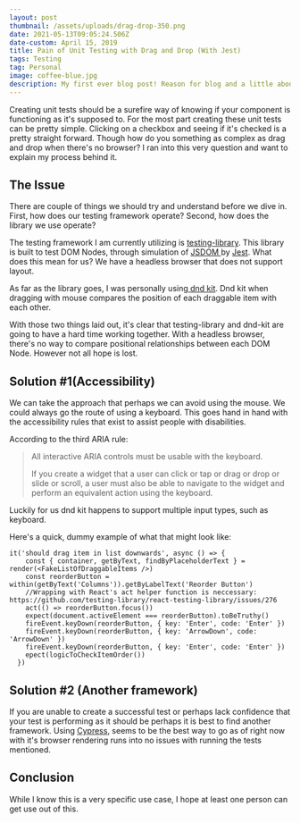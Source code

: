 ```yaml
---
layout: post
thumbnail: /assets/uploads/drag-drop-350.png
date: 2021-05-13T09:05:24.506Z
date-custom: April 15, 2019
title: Pain of Unit Testing with Drag and Drop (With Jest)
tags: Testing
tag: Personal
image: coffee-blue.jpg
description: My first ever blog post! Reason for blog and a little about me
---
```

Creating unit tests should be a surefire way of knowing if your component is functioning as it's supposed to. For the most part creating these unit tests can be pretty simple. Clicking on a checkbox and seeing if it's checked is a pretty straight forward. Though how do you something as complex as drag and drop when there's no browser? I ran into this very question and want to explain my process behind it.

## **The Issue**

There are couple of things we should try and understand before we dive in. First, how does our testing framework operate? Second, how does the library we use operate?

The testing framework I am currently utilizing is [testing-library](https://testing-library.com/docs/dom-testing-library/intro). This library is built to test DOM Nodes, through simulation of [JSDOM ](https://github.com/jsdom/jsdom)by [Jest](https://jestjs.io/). What does this mean for us? We have a headless browser that does not support layout.

As far as the library goes, I was personally using[ dnd kit](https://github.com/clauderic/dnd-kit). Dnd kit when dragging with mouse compares the position of each draggable item with each other. 

With those two things laid out, it's clear that testing-library and dnd-kit are going to have a hard time working together. With a headless browser, there's no way to compare positional relationships between each DOM Node. However not all hope is lost.

## Solution #1(Accessibility)

We can take the approach that perhaps we can avoid using the mouse. We could always go the route of using a keyboard. This goes hand in hand with the accessibility rules that exist to assist people with disabilities.

According to the third ARIA rule: 

> All interactive ARIA controls must be usable with the keyboard.
>
> If you create a widget that a user can click or tap or drag or drop or slide or scroll, a user must also be able to navigate to the widget and perform an equivalent action using the keyboard.

Luckily for us dnd kit happens to support multiple input types, such as keyboard.  

Here's a quick, dummy example of what that might look like:

```
it('should drag item in list downwards', async () => {
    const { container, getByText, findByPlaceholderText } = render(<FakeListOfDraggableItems />)
    const reorderButton = within(getByText('Columns')).getByLabelText('Reorder Button')
    //Wrapping with React's act helper function is neccessary: https://github.com/testing-library/react-testing-library/issues/276
    act(() => reorderButton.focus())
    expect(document.activeElement === reorderButton).toBeTruthy()
    fireEvent.keyDown(reorderButton, { key: 'Enter', code: 'Enter' })
    fireEvent.keyDown(reorderButton, { key: 'ArrowDown', code: 'ArrowDown' })
    fireEvent.keyDown(reorderButton, { key: 'Enter', code: 'Enter' })
    epect(logicToCheckItemOrder())
  })
```

## Solution #2 (Another framework)

If you are unable to create a successful test or perhaps lack confidence that your test is performing as it should be perhaps it is best to find another framework. Using [Cypress](https://www.cypress.io/), seems to be the best way to go as of right now with it's browser rendering runs into no issues with running the tests mentioned. 

## **Conclusion**

While I know this is a very specific use case, I hope at least one person can get use out of this.